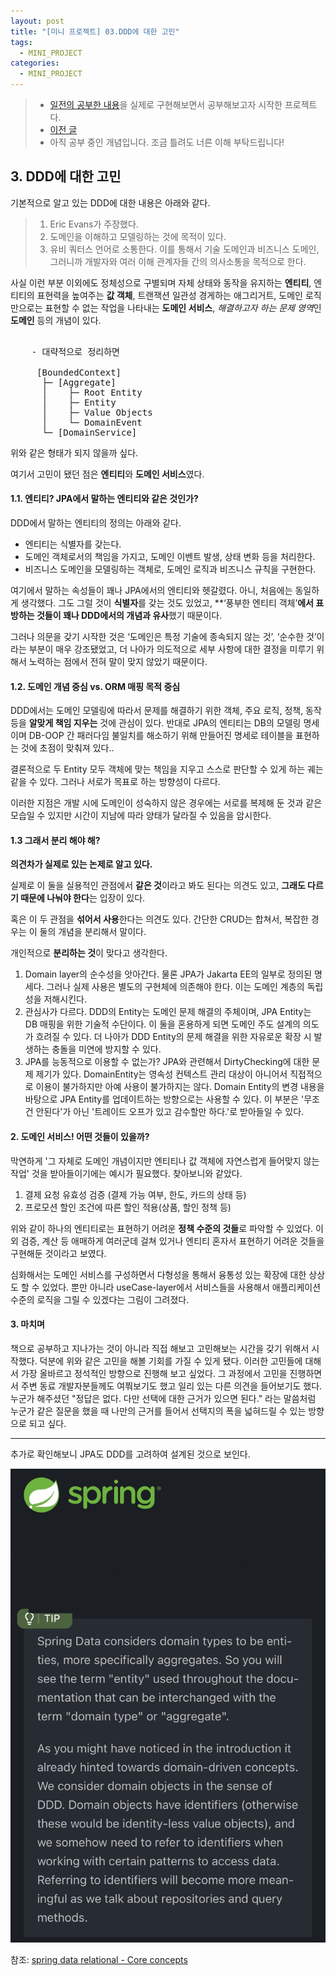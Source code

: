 ```yaml
---
layout: post
title: "[미니 프로젝트] 03.DDD에 대한 고민"
tags:
  - MINI_PROJECT
categories:
  - MINI_PROJECT
---
```


> - [일전의 공부한 내용](./rollup-2025-01.firstHalf.html)을 실제로 구현해보면서 공부해보고자 시작한 프로젝트다.
> - [이전 글](https://newkayak12.github.io/mini_project/2025/05/17/mini-project-02.eventStorming.html)
> - 아직 공부 중인 개념입니다. 조금 틀려도 너른 이해 부탁드립니다!

## 3. DDD에 대한 고민
기본적으로 알고 있는 DDD에 대한 내용은 아래와 같다.

> 1. Eric Evans가 주장했다.
> 2. 도메인을 이해하고 모델링하는 것에 목적이 있다.
> 3. 유비 쿼터스 언어로 소통한다.  이를 통해서 기술 도메인과 비즈니스 도메인, 그러니까 개발자와 여러 이해 관계자들 간의 의사소통을 목적으로 한다.

사실 이런 부분 이외에도  정체성으로 구별되며 자체 상태와 동작을 유지하는 **엔티티**, 엔티티의 표현력을 높여주는 **값 객체**, 트랜잭션 일관성 경게하는 애그리거트, 도메인 로직만으로는 표현할 수 없는 작업을 나타내는 **도메인 서비스**, *해결하고자 하는 문제 영역*인 **도메인** 등의 개념이 있다.

<pre> 
	- 대략적으로 정리하면
	 
     [BoundedContext]
      ├─ [Aggregate]
      │    ├─ Root Entity
      │    ├─ Entity
      │    ├─ Value Objects
      │    └─ DomainEvent 
      └─ [DomainService]
</pre>

위와 같은 형태가 되지 않을까 싶다.

여기서 고민이 됐던 점은 **엔티티**와 **도메인 서비스**였다.

#### 1.1. 엔티티? JPA에서 말하는 엔티티와 같은 것인가?
DDD에서 말하는 엔티티의 정의는 아래와 같다.
- 엔티티는 식별자를 갖는다.
- 도메인 객체로서의 책임을 가지고, 도메인 이벤트 발생, 상태 변화 등을 처리한다.
- 비즈니스 도메인을 모델링하는 객체로, 도메인 로직과 비즈니스 규칙을 구현한다.
    

여기에서 말하는 속성들이 꽤나 JPA에서의 엔티티와 헷갈렸다. 아니, 처음에는 동일하게 생각했다.
그도 그럴 것이 **식별자**를 갖는 것도 있었고, **‘풍부한 엔티티 객체’**에서 표방하는 것들이 꽤나 DDD에서의 개념과 유사**했기 때문이다. 

그러나 의문을 갖기 시작한 것은 ‘도메인은 특정 기술에 종속되지 않는 것’, ‘순수한 것’이라는 부분이 매우 강조됐었고, 더 나아가 의도적으로 세부 사항에 대한 결정을 미루기 위해서 노력하는 점에서 전혀 말이 맞지 않았기 때문이다.

#### 1.2. 도메인 개념 중심 vs. ORM 매핑 목적 중심

DDD에서는 도메인 모델링에 따라서 문제를 해결하기 위한 객체, 주요 로직, 정책, 동작 등을 **알맞게 책임 지우는** 것에 관심이 있다.
반대로 JPA의 엔티티는 DB의 모델링 명세이며 DB-OOP 간 패러다임 불일치를 해소하기 위해 만들어진 명세로 테이블을 표현하는 것에 초점이 맞춰져 있다..

결론적으로 두 Entity 모두 객체에 맞는 책임을 지우고 스스로 판단할 수 있게 하는 궤는 같을 수 있다.
그러나 서로가 목표로 하는 방향성이 다르다.

이러한 지점은 개발 시에 도메인이 성숙하지 않은 경우에는 서로를 복제해 둔 것과 같은 모습일 수 있지만 시간이 지남에 따라 양태가 달라질 수 있음을 암시한다. 

#### 1.3 그래서 분리 해야 해?
**의견차가 실제로 있는 논제로 알고 있다.**

실제로 이 둘을 실용적인 관점에서 **같은 것**이라고 봐도 된다는 의견도 있고, **그래도 다르기 때문에 나눠야 한다**는 입장이 있다.

혹은 이 두 관점을 **섞어서 사용**한다는 의견도 있다. 간단한 CRUD는 합쳐서, 복잡한 경우는 이 둘의 개념을 분리해서 말이다.

개인적으로 **분리하는 것**이 맞다고 생각한다. 

1. Domain layer의 순수성을 앗아간다.
     물론 JPA가 Jakarta EE의 일부로 정의된 명세다. 그러나 실제 사용은 별도의 구현체에 의존해야 한다. 이는 도메인 계층의 독립성을 저해시킨다.
2. 관심사가 다르다.
     DDD의 Entity는 도메인 문제 해결의 주체이며, JPA Entity는 DB 매핑을 위한 기술적 수단이다. 이 둘을 혼용하게 되면 도메인 주도 설계의 의도가 흐려질 수 있다.
     더 나아가 DDD Entity의 문제 해결을 위한 자유로운 확장 시 발생하는 충돌을 미연에 방지할 수 있다.
3. JPA를 능동적으로 이용할 수 없는가?
      JPA와 관련해서 DirtyChecking에 대한 문제 제기가 있다. DomainEntity는 영속성 컨텍스트 관리 대상이 아니어서 직접적으로 이용이 불가하지만 아예 사용이 불가하지는 않다. Domain Entity의 변경 내용을 바탕으로 JPA Entity를 업데이트하는 방향으로는 사용할 수 있다. 이 부분은 '무조건 안된다'가 아닌 '트레이드 오프가 있고 감수할만 하다.'로 받아들일 수 있다. 


#### 2. 도메인 서비스!  어떤 것들이 있을까?

막연하게 '그 자체로 도메인 개념이지만 엔티티나 값 객체에 자연스럽게 들어맞지 않는 작업' 것을 받아들이기에는 예시가 필요했다. 찾아보니와 같았다.

1. 결제 요청 유효성 검증 (결제 가능 여부, 한도, 카드의 상태 등)
2. 프로모션 할인 조건에 따른 할인 적용(상품, 할인 정책 등)


위와 같이 하나의 엔티티로는 표현하기 어려운 **정책 수준의 것들**로 파악할 수 있었다. 이외 검증, 계산 등 애매하게 여러군데 걸쳐 있거나 엔티티 혼자서 표현하기 어려운 것들을 구현해둔 것이라고 보였다. 

심화해서는 도메인 서비스를 구성하면서 다형성을 통해서 융통성 있는 확장에 대한 상상도 할 수 있었다. 뿐만 아니라 useCase-layer에서 서비스들을 사용해서 애플리케이션 수준의 로직을 그릴 수 있겠다는 그림이 그려졌다.


#### 3. 마치며
책으로 공부하고 지나가는 것이 아니라 직접 해보고 고민해보는 시간을 갖기 위해서 시작했다. 덕분에 위와 같은 고민을 해볼 기회를 가질 수 있게 됐다. 이러한 고민들에 대해서 가장 올바르고 정석적인 방향으로 진행해 보고 싶었다.
그 과정에서 고민을 진행하면서 주변 동료 개발자분들께도 여쭤보기도 했고 일리 있는 다른 의견을 들어보기도 했다. 누군가 해주셨던 "정답은 없다. 다만 선택에 대한 근거가 있으면 된다." 라는 말씀처럼 누군가 같은 질문을 했을 때 나만의 근거를 들어서 선택지의 폭을 넓혀드릴 수 있는 방향으로 되고 싶다.

---
추가로 확인해보니 JPA도 DDD를 고려하여 설계된 것으로 보인다.


![](assets/img/jpa-ddd.jpeg)

참조: [spring data relational - Core concepts](https://docs.spring.io/spring-data/relational/reference/repositories/core-concepts.html)
